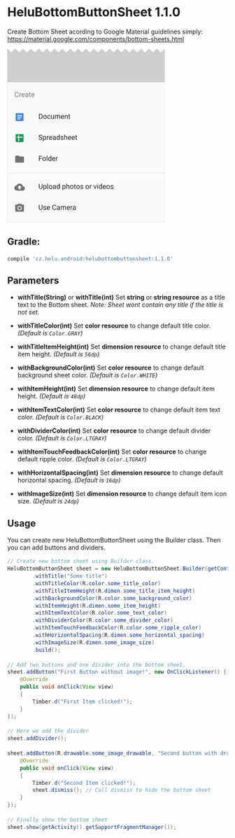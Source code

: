 # HeluBottomButtonSheet 1.1.0
Create Bottom Sheet acording to Google Material guidelines simply: https://material.google.com/components/bottom-sheets.html

![Alt text](./extras/HeluBottomButtonSheet.png?raw=true "HeluBottomButtonSheet")


## Gradle:
```groovy
compile 'cz.helu.android:helubottombuttonsheet:1.1.0'
```


## Parameters
* **withTitle(String)** or **withTitle(int)**
  Set **string** or **string resource** as a title text to the Bottom sheet. 
  *Note: Sheet wont contain any title if the title is not set.*
  
* **withTitleColor(int)**
  Set **color resource** to change default title color. 
  *(Default is ```Color.GRAY```)*

* **withTitleItemHeight(int)**
  Set **dimension resource** to change default title item height. 
  *(Default is ```56dp```)*

* **withBackgroundColor(int)**
  Set **color resource** to change default background sheet color. 
  *(Default is ```Color.WHITE```)*
  
* **withItemHeight(int)**
  Set **dimension resource** to change default item height. 
  *(Default is ```48dp```)*
  
* **withItemTextColor(int)**
  Set **color resource** to change default item text color. 
  *(Default is ```Color.BLACK```)*

* **withDividerColor(int)**
  Set **color resource** to change default divider color. 
  *(Default is ```Color.LTGRAY```)*

* **withItemTouchFeedbackColor(int)**
  Set **color resource** to change default ripple color. 
  *(Default is ```Color.LTGRAY```)*
  
* **withHorizontalSpacing(int)**
  Set **dimension resource** to change default horizontal spacing. 
  *(Default is ```16dp```)*
  
* **withImageSize(int)**
  Set **dimension resource** to change default item icon size. 
  *(Default is ```24dp```)*


## Usage
You can create new HeluBottomButtonSheet using the Builder class. Then you can add buttons and dividers.

```java
// Create new bottom sheet using Builder class.
HeluBottomButtonSheet sheet = new HeluBottomButtonSheet.Builder(getContext())
		.withTitle("Some title")
		.withTitleColor(R.color.some_title_color)
		.withTitleItemHeight(R.dimen.some_title_item_height)
		.withBackgroundColor(R.color.some_background_color)
		.withItemHeight(R.dimen.some_item_height)
		.withItemTextColor(R.color.some_text_color)
		.withDividerColor(R.color.some_divider_color)
		.withItemTouchFeedbackColor(R.color.some_ripple_color)
		.withHorizontalSpacing(R.dimen.some_horizontal_spacing)
		.withImageSize(R.dimen.some_image_size)
		.build();

// Add two buttons and one divider into the bottom sheet.
sheet.addButton("First Button without image!", new OnClickListener() {
	@Override
	public void onClick(View view)
	{
		Timber.d("First Item clicked!");
	}
});

// Here we add the divider
sheet.addDivider();

sheet.addButton(R.drawable.some_image_drawable, "Second button with drawable image!", new OnClickListener() {
	@Override
	public void onClick(View view)
	{
		Timber.d("Second Item clicked!");
		sheet.dismiss(); // Call dismiss to hide the bottom sheet
	}
});

// Finally show the bottom sheet
sheet.show(getActivity().getSupportFragmentManager());
```
